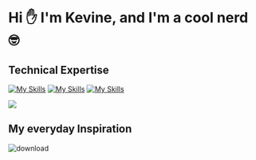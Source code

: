 
 # Hi ✋ I'm Kevine, and I'm a cool nerd 🤓


<!---
Kevinemug/Kevinemug is a ✨ special ✨ repository because its `README.md` (this file) appears on your GitHub profile.
You can click the Preview link to take a look at your changes.
--->

## Technical Expertise
[![My Skills](https://skillicons.dev/icons?i=js,html,css,php,react,laravel,react-native)](https://skillicons.dev) 
[![My Skills](https://skillicons.dev/icons?i=java,figma&theme=light)](https://skillicons.dev)
[![My Skills](https://skillicons.dev/icons?i=nodejs,tailwind,c,typescript)](https://skillicons.dev)





[![](https://visitcount.itsvg.in/api?id=Kevinemug&label=Profile%20Views&color=11&icon=7&pretty=true)](https://visitcount.itsvg.in)


## My everyday Inspiration

![download](https://user-images.githubusercontent.com/98740834/227730275-000d0dd8-2329-4c23-a483-1470c7489cff.png)
